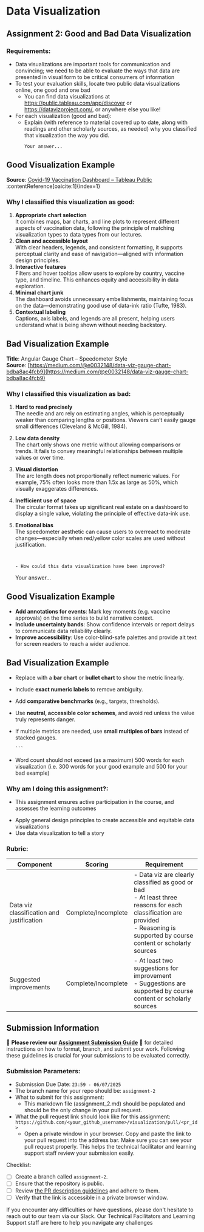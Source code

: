 # Data Visualization

## Assignment 2: Good and Bad Data Visualization

### Requirements:

- Data visualizations are important tools for communication and convincing; we need to be able to evaluate the ways that data are presented in visual form to be critical consumers of information 
- To test your evaluation skills, locate two public data visualizations online, one good and one bad  
    - You can find data visualizations at https://public.tableau.com/app/discover or https://datavizproject.com/, or anywhere else you like! 
- For each visualization (good and bad):  
    - Explain (with reference to material covered up to date, along with readings and other scholarly sources, as needed) why you classified that visualization the way you did.
      ```
      Your answer...
##  Good Visualization Example  
**Source**: [Covid-19 Vaccination Dashboard – Tableau Public](https://public.tableau.com/app/profile/shailendhra.venkat/viz/Covid-19VaccinationDashboard_16391002140220/CovidVaccinationDashboard) :contentReference[oaicite:1]{index=1}

### Why I classified this visualization as good:
1. **Appropriate chart selection**  
   It combines maps, bar charts, and line plots to represent different aspects of vaccination data, following the principle of matching visualization types to data types from our lectures.
2. **Clean and accessible layout**  
   With clear headers, legends, and consistent formatting, it supports perceptual clarity and ease of navigation—aligned with information design principles.
3. **Interactive features**  
   Filters and hover tooltips allow users to explore by country, vaccine type, and timeline. This enhances equity and accessibility in data exploration.
4. **Minimal chart junk**  
   The dashboard avoids unnecessary embellishments, maintaining focus on the data—demonstrating good use of data-ink ratio (Tufte, 1983).
5. **Contextual labeling**  
   Captions, axis labels, and legends are all present, helping users understand what is being shown without needing backstory.

## Bad Visualization Example  
**Title**: Angular Gauge Chart – Speedometer Style  
**Source**: [https://medium.com/@e0032148/data-viz-gauge-chart-bdba8ac4fcb9](https://medium.com/@e0032148/data-viz-gauge-chart-bdba8ac4fcb9)
### Why I classified this visualization as bad:
1. **Hard to read precisely**  
   The needle and arc rely on estimating angles, which is perceptually weaker than comparing lengths or positions. Viewers can’t easily gauge small differences (Cleveland & McGill, 1984).
2. **Low data density**  
   The chart only shows one metric without allowing comparisons or trends. It fails to convey meaningful relationships between multiple values or over time.
3. **Visual distortion**  
   The arc length does not proportionally reflect numeric values. For example, 75% often looks more than 1.5x as large as 50%, which visually exaggerates differences.
4. **Inefficient use of space**  
   The circular format takes up significant real estate on a dashboard to display a single value, violating the principle of effective data-ink use.
5. **Emotional bias**  
   The speedometer aesthetic can cause users to overreact to moderate changes—especially when red/yellow color scales are used without justification.

      ```
    
    
    - How could this data visualization have been improved?  
      ```
      Your answer...
## Good Visualization Example
- **Add annotations for events**: Mark key moments (e.g. vaccine approvals) on the time series to build narrative context.
- **Include uncertainty bands**: Show confidence intervals or report delays to communicate data reliability clearly.
- **Improve accessibility**: Use color-blind-safe palettes and provide alt text for screen readers to reach a wider audience.

## Bad Visualization Example 
- Replace with a **bar chart** or **bullet chart** to show the metric linearly.
- Include **exact numeric labels** to remove ambiguity.
- Add **comparative benchmarks** (e.g., targets, thresholds).
- Use **neutral, accessible color schemes**, and avoid red unless the value truly represents danger.
- If multiple metrics are needed, use **small multiples of bars** instead of stacked gauges.

      ```
- Word count should not exceed (as a maximum) 500 words for each visualization (i.e. 
300 words for your good example and 500 for your bad example)

### Why am I doing this assignment?:

- This assignment ensures active participation in the course, and assesses the learning outcomes
* Apply general design principles to create accessible and equitable data visualizations
* Use data visualization to tell a story

### Rubric:

| Component               | Scoring   | Requirement                                                 |
|-------------------------|-----------|-------------------------------------------------------------|
| Data viz classification and justification | Complete/Incomplete | - Data viz are clearly classified as good or bad<br />- At least three reasons for each classification are provided<br />- Reasoning is supported by course content or scholarly sources |
| Suggested improvements  | Complete/Incomplete | - At least two suggestions for improvement<br />- Suggestions are supported by course content or scholarly sources |

## Submission Information

🚨 **Please review our [Assignment Submission Guide](https://github.com/UofT-DSI/onboarding/blob/main/onboarding_documents/submissions.md)** 🚨 for detailed instructions on how to format, branch, and submit your work. Following these guidelines is crucial for your submissions to be evaluated correctly.

### Submission Parameters:
* Submission Due Date: `23:59 - 06/07/2025`
* The branch name for your repo should be: `assignment-2`
* What to submit for this assignment:
    * This markdown file (assignment_2.md) should be populated and should be the only change in your pull request.
* What the pull request link should look like for this assignment: `https://github.com/<your_github_username>/visualization/pull/<pr_id>`
    * Open a private window in your browser. Copy and paste the link to your pull request into the address bar. Make sure you can see your pull request properly. This helps the technical facilitator and learning support staff review your submission easily.

Checklist:
- [ ] Create a branch called `assignment-2`.
- [ ] Ensure that the repository is public.
- [ ] Review [the PR description guidelines](https://github.com/UofT-DSI/onboarding/blob/main/onboarding_documents/submissions.md#guidelines-for-pull-request-descriptions) and adhere to them.
- [ ] Verify that the link is accessible in a private browser window.

If you encounter any difficulties or have questions, please don't hesitate to reach out to our team via our Slack. Our Technical Facilitators and Learning Support staff are here to help you navigate any challenges